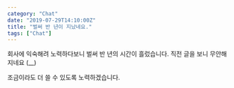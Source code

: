 ```yaml
---
category: "Chat"
date: "2019-07-29T14:10:00Z"
title: "벌써 반 년이 지났네요."
tags: ["Chat"]
---
```

회사에 익숙해려 노력하다보니 벌써 반 년의 시간이 흘렀습니다.
직전 글을 보니 무안해지네요 (__)

조금이라도 더 쓸 수 있도록 노력하겠습니다.